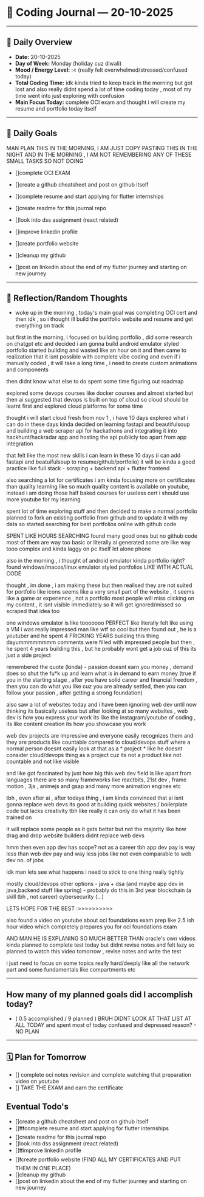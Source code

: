 # 📝 Coding Journal — 20-10-2025

---

## 📅 Daily Overview
- **Date:** 20-10-2025  
- **Day of Week:**  Monday (holiday cuz diwali)
- **Mood / Energy Level:** :< (really felt overwhelmed/stressed/confused today)  
- **Total Coding Time:** idk kinda tried to keep track in the morning but got lost and also really didnt spend a lot of time coding today , most of my time went into just exploring with confusion 
- **Main Focus Today:** complete OCI exam and thought i will create my resume and portfolio today itself

---

## 🎯 Daily Goals
MAN PLAN THIS IN THE MORNING, I AM JUST COPY PASTING THIS IN THE NIGHT AND IN THE MORNING , I AM NOT REMEMBERING ANY OF THESE SMALL TASKS SO NOT DOING
- []complete OCI EXAM
- []create a github cheatsheet and post on github itself 

- []complete resume and start applying for flutter internships 
- []create readme for this journal repo 
- []look into dss assignment (react related)
- []improve linkedin profile
- []create portfolio website 
- []cleanup my github
- []post on linkedin about the end of my flutter journey and starting on new journey  

---

## 🤔 Reflection/Random Thoughts

- woke up in the morning , today's main goal was completing OCI cert and then idk , so i thought ill build the portfolio website and resume and get everything on track 

but first in the morning, i focused on building portfolio , did some research on chatgpt etc and decided i am gonna build android emulator styled portfolio 
started building and wasted like an hour on it and then came to realization that it isnt possible with complete vibe coding and even if i manually coded , it will take a long time , i need to create custom animations and components

then didnt know what else to do 
spent some time figuring out roadmap

explored some devops courses like docker courses and almost started but then ai suggested that devops is built on top of cloud so cloud should be learnt first
and explored cloud platforms for some time 

thought i will start cloud fresh from nov 1 , i have 10 days
explored what i can do in these days 
kinda decided on learning fastapi and beautifulsoup and building a web scraper api for hackathons and integrating it into hackhunt/hackradar app and hosting the api publicly too apart from app integration

that felt like the most new skills i can learn in these 10 days (i can add fastapi and beatuifulsoup to resume/github/portfolio) 
it will be kinda a good practice like full stack - 
scraping + backend api + flutter frontend

also searching a lot for certificates
i am kinda focusing more on certificates than quality learning
like so much quality content is available on youtube, instead i am doing those half baked courses for useless cert
i should use more youtube for my learning 


spent lot of time exploring stuff and then decided to make a normal portfolio 
planned to fork an existing portfolio from github and to update it with my data 
so started searching for best portfolios online with github code 

SPENT LIKE HOURS SEARCHING
found many good ones but no github code
most of them are way too basic or literally ai generated 
some are like way tooo complex and kinda laggy on pc itself let alone phone 

also in the morning , i thought of android emulator kinda portfolio right?
found windows/macos/linux emulator styled portfolios LIKE WITH ACTUAL CODE

thought , im done , i am making these but then realised they are not suited for portfolio like icons seems like a very small part of the website , it seems like a game or experience , not a portfolio
most people will miss clicking on my content , it isnt visible immediately so it will get ignored/missed
so scraped that idea too 

one windows emulator is like tooooooo PERFECT
like literally felt like using a VM 
i was really impressed man like wtf 
so cool
but then found out , he is a youtuber and he spent 4 FRICKING YEARS building this thing
dayummmmmmmm
comments were filled with impressed people 
but then , he spent 4 years building this , but he probably wont get a job cuz of this 
its just a side project

remembered the quote (kinda) - passion doesnt earn you money , demand does
so shut the fu*k up and learn what is in demand to earn money
(true if you in the starting stage , after you have solid career and financial freedom , then you can do what you like cuz you are already settled, then you can follow your passion , after getting a strong foundation)

also saw a lot of websites today 
and i have been ignoring web dev until now thinking its basically useless 
but after looking at so many websites , web dev is how you express your work 
its like the instagram/youtube of coding , its like content creation
its how you showcase you work

web dev projects are impressive and everyone easily recognizes them and they are products like countable
compared to cloud/devops stuff where a normal person doesnt easily look at that as a * project * like he doesnt consider cloud/devops thing as a project cuz its not a product like not countable and not like visible 

and like got fascinated by just how big this web dev field is like apart from languages
there are so many frameworks like reactbits, 21st dev , frame motion , 3js , animejs and gsap and many more animation engines etc 

tbh , even after ai , after todays thing , i am kinda convinced that ai isnt gonna replace web devs 
its good at building quick websites / boilerplate code but lacks creativity tbh like really 
it can only do what it has been trained on 

it will replace some people as it gets better but not the majority
like how drag and drop website builders didnt replace web devs 

hmm then even app dev has scope?
not as a career tbh 
app dev pay is way less than web dev pay and way less jobs like not even comparable to web dev no. of jobs


idk man
lets see what happens 
i need to stick to one thing really tightly

mostly cloud/devops
other options - 
java + dsa (and maybe app dev in java,backend stuff like spring) - probably do this in 3rd year
blockchain (a skill tbh , not career)
cybersecurity (...)

LETS HOPE FOR THE BEST
:>>>>>>>>>>


also found a video on youtube about oci foundations exam prep
like 2.5 ish hour video
which completely prepares you for oci foundations exam

AND MAN HE IS EXPLANING SO MUCH BETTER THAN oracle's own videos 
kinda planned to complete test today but didnt revise notes and felt lazy so planned to watch this video tomorrow , revise notes and write the test 

i just need to focus on some topics really hard/deeply like all the network part and some fundamentals like compartments etc 


---

## How many of my planned goals did I accomplish today? 
- ( 0.5 accomplished / 9 planned )
BRUH DIDNT LOOK AT THAT LIST AT ALL TODAY 
and spent most of today confused and depressed 
reason? - NO PLAN

---

## 🗓️ Plan for Tomorrow

- [] complete oci notes revision and complete watching that preparation video on youtube
- [] TAKE THE EXAM and earn the certificate

## Eventual Todo's

- []create a github cheatsheet and post on github itself 
- []❗❗❗complete resume and start applying for flutter internships 
- []create readme for this journal repo 
- []look into dss assignment (react related)
- []❗❗improve linkedin profile
- []❗create portfolio website (FIND ALL MY CERTIFICATES AND PUT THEM IN ONE PLACE)
- []cleanup my github
- []post on linkedin about the end of my flutter journey and starting on new journey  

